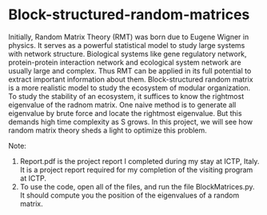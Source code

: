 # Block-structured-random-matrices

Initially, Random Matrix Theory (RMT) was born due to Eugene Wigner in physics. It serves as a powerful statistical model to study large systems with network structure. Biological systems like gene regulatory network, protein-protein interaction network and ecological system network are usually large and complex. Thus RMT can be applied in its full potential to extract important information about them. Block-structured random matrix is a more realistic model to study the ecosystem of modular organization. To study the stability of an ecosystem, it suffices to know the rightmost eigenvalue of the radnom matrix. One naive method is to generate all eigenvalue by brute force and locate the rightmost eigenvalue. But this demands high time complexity as S grows. In this project, we will see how random matrix theory sheds a light to optimize this problem. 

Note: 
1) Report.pdf is the project report I completed during my stay at ICTP, Italy. It is a project report required for my completion of the visiting program at ICTP. 
2) To use the code, open all of the files, and run the file BlockMatrices.py. It should compute you the position of the eigenvalues of a random matrix.
